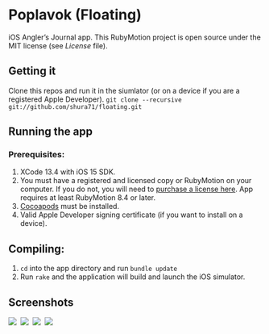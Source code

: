 # Poplavok (Floating)

iOS Angler’s Journal app. This RubyMotion project is open source under the MIT license (see *License* file).

## Getting it

Clone this repos and run it in the siumlator (or on a device if you are a registered Apple Developer). ```git clone --recursive git://github.com/shura71/floating.git```

## Running the app

### Prerequisites:

1. XCode 13.4 with iOS 15 SDK.
2. You must have a registered and licensed copy or RubyMotion on your computer. If you do not, you will need to [purchase a license here](http://www.rubymotion.com/). App requires at least RubyMotion 8.4 or later.
3. [Cocoapods](http://cocoapods.org/) must be installed.
4. Valid Apple Developer signing certificate (if you want to install on a device).

## Compiling:

1. ```cd``` into the app directory and run ```bundle update```
2. Run ```rake``` and the application will build and launch the iOS simulator.

## Screenshots

![](https://user-images.githubusercontent.com/1247239/189708500-5345ef37-6481-4da3-9952-5f1e316bca38.png)&nbsp;
![](https://user-images.githubusercontent.com/1247239/189708619-16d8730c-307c-4119-8fe1-24ad99cbab72.png)&nbsp;
![](https://user-images.githubusercontent.com/1247239/189708669-4c664f62-c255-492e-ab01-7140d065f27b.png)&nbsp;
![](https://user-images.githubusercontent.com/1247239/189708739-5bd1e064-855b-4ec5-bf12-0ee048516c4a.png)